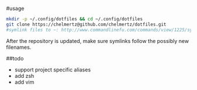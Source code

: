 #usage
```bash
mkdir -p ~/.config/dotfiles && cd ~/.config/dotfiles
git clone https://chelmertz@github.com/chelmertz/dotfiles.git
#symlink files to ~: http://www.commandlinefu.com/commands/view/1225/symlink-all-files-from-a-base-directory-to-a-target-directory
```

After the repository is updated, make sure symlinks follow the possibly new filenames.

##todo
 - support project specific aliases
 - add zsh
 - add vim
